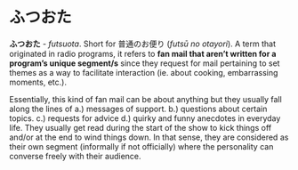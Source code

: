 # ふつおた

**ふつおた** - *futsuota*. Short for 普通のお便り (*futsū no otayori*). A term that originated in radio programs, it refers to **fan mail that aren’t written for a program’s unique segment/s** since they request for mail pertaining to set themes as a way to facilitate interaction (ie. about cooking, embarrassing moments, etc.).  
  
Essentially, this kind of fan mail can be about anything but they usually fall along the lines of a.) messages of support. b.) questions about certain topics. c.) requests for advice d.) quirky and funny anecdotes in everyday life. They usually get read during the start of the show to kick things off and/or at the end to wind things down. In that sense, they are considered as their own segment (informally if not officially) where the personality can converse freely with their audience.

